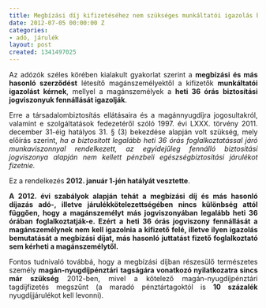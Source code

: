 ```yaml
---
title: Megbízási díj kifizetéséhez nem szükséges munkáltatói igazolás bemutatása
date: 2012-07-05 00:00:00 Z
categories:
- adó, járulék
layout: post
created: 1341497025
---
```


<p style="text-align: justify;">Az adózók széles körében kialakult gyakorlat szerint a <strong>megbízási</strong> <strong>és más</strong> <strong>hasonló szerződést</strong> létesítő magánszemélyektől a kifizetők <strong>munkáltatói igazolást kérnek</strong>, mellyel a magánszemélyek a <strong>heti 36 órás</strong> <strong>biztosítási jogviszonyuk fennállását igazolják</strong>.</p><p style="text-align: justify;">Erre a társadalombiztosítás ellátásaira és a magánnyugdíjra jogosultakról, valamint e szolgáltatások fedezetéről szóló 1997. évi LXXX. törvény 2011. december 31-éig hatályos 31. § (3) bekezdése alapján volt szükség, mely előírás szerint, <em>ha a biztosított legalább heti 36 órás foglalkoztatással járó munkaviszonnyal rendelkezett, az egyidejűleg fennálló biztosítási jogviszonya alapján nem kellett pénzbeli egészségbiztosítási járulékot fizetnie.</em></p><p style="text-align: justify;">Ez a rendelkezés <strong>2012. január 1-jén hatályát vesztette</strong>.</p><p style="text-align: justify;"><strong>A 2012. évi szabályok alapján tehát a megbízási díj és más hasonló díjazás adó-, illetve járulékkötelezettségében nincs különbség attól függően, hogy a magánszemélyt más jogviszonyában legalább heti 36 órában foglalkoztatják-e. Ezért a heti 36 órás jogviszony fennállását a magánszemélynek nem kell igazolnia a kifizető felé, illetve ilyen igazolás bemutatását a megbízási díjat, más hasonló juttatást fizető foglalkoztató sem kérheti a magánszemélytől.</strong></p><p style="text-align: justify;">Fontos tudnivaló továbbá, hogy a megbízási díjban részesülő természetes személy <strong>magán-nyugdíjpénztári</strong> <strong>tagságára vonatkozó nyilatkozatra sincs már szükség</strong> 2012-ben, mivel a kötelező magán-nyugdíjpénztári tagdíjfizetés megszűnt (a maradó pénztártagoktól is <strong>10 százalék</strong> nyugdíjjárulékot kell levonni).</p>
